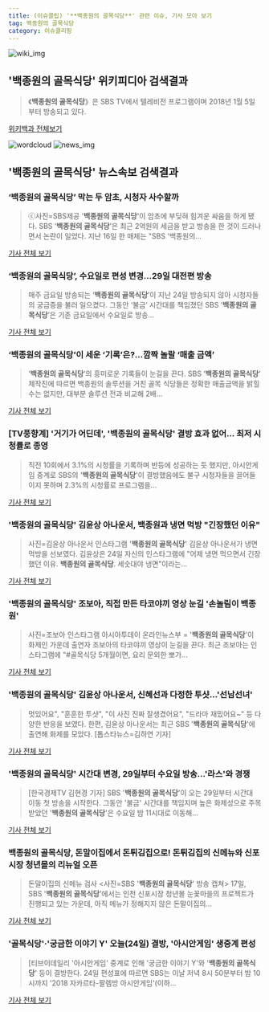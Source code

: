 ```yaml
---
title: (이슈클립) '**백종원의 골목식당**' 관련 이슈, 기사 모아 보기
tag: 백종원의 골목식당
category: 이슈클리핑
---
```

![wiki_img](https://user-images.githubusercontent.com/42597476/44503234-41136a80-a6d0-11e8-9071-6fc6418eafe4.png)
## **'**백종원의 골목식당**'** 위키피디아 검색결과
>《**백종원의 골목식당**》은 SBS TV에서 텔레비전 프로그램이며 2018년 1월 5일부터 방송되고 있다.

<a href="https://ko.wikipedia.org/wiki/백종원의 골목식당" target="_blank">위키백과 전체보기</a>

![wordcloud](https://s3.ap-northeast-2.amazonaws.com/lyrics101-wordcloud/2018-08-25-1535161624.png)
![news_img](https://user-images.githubusercontent.com/42597476/44507050-1206f400-a6e4-11e8-8d98-7ffbfebb353f.png)
## **'**백종원의 골목식당**'** 뉴스속보 검색결과
### ‘**백종원의 골목식당**’ 막는 두 암초, 시청자 사수할까

>ⓒ사진=SBS제공 '**백종원의 골목식당**'이 암초에 부딪혀 힘겨운 싸움을 하게 됐다. SBS ‘**백종원의 골목식당**’은 최근 2억원의 세금을 받고 방송을 한 것이 드러나면서 논란이 일었다. 지난 16일 한 매체는 "SBS '백종원의...

<a href="http://www.dailian.co.kr/news/view/734864/?sc=naver" target="_blank">기사 전체 보기</a>

### ‘**백종원의 골목식당**’, 수요일로 편성 변경...29일 대전편 방송

>매주 금요일 방송되는 ‘**백종원의 골목식당**’이 지난 24일 방송되지 않아 시청자들의 궁금증을 불러 일으켰다. 그동안 ‘불금’ 시간대를 책임졌던 SBS ‘**백종원의 골목식당**’은 기존 금요일에서 수요일로 방송...

<a href="http://star.mk.co.kr/new/view.php?mc=ST&year=2018&no=533858" target="_blank">기사 전체 보기</a>

### ‘**백종원의 골목식당**’이 세운 ‘기록’은?…깜짝 놀랄 ‘매출 금액’

>‘**백종원의 골목식당**’의 흥미로운 기록들이 눈길을 끈다. SBS ‘**백종원의 골목식당**’ 제작진에 따르면 백종원의 솔루션을 거친 골목 식당들은 정확한 매출금액을 밝힐 수는 없지만, 대부분 솔루션 전과 비교해 2배...

<a href="http://daily.hankooki.com/lpage/entv/201808/dh20180825063120139020.htm" target="_blank">기사 전체 보기</a>

### [TV풍향계] '거기가 어딘데', '**백종원의 골목식당**' 결방 효과 없어... 최저 시청률로 종영

>직전 10회에서 3.1%의 시청률을 기록하며 반등에 성공하는 듯 했지만, 아시안게임 중계로 SBS의 '**백종원의 골목식당**'이 결방했음에도 불구 시청자들을 끌어들이지 못하며 2.3%의 시청률로 프로그램을...

<a href="http://www.sportsq.co.kr/news/articleView.html?idxno=299996" target="_blank">기사 전체 보기</a>

### '**백종원의 골목식당**' 김윤상 아나운서, 백종원과 냉면 먹방 "긴장했던 이유"

>사진=김윤상 아나운서 인스타그램 '**백종원의 골목식당**' 김윤상 아나운서가 냉면 먹방을 선보였다. 김윤상은 24일 자신의 인스타그램에 "어제 냉면 먹으면서 긴장했던 이유. **백종원의 골목식당**. 세숫대야 냉면"이라는...

<a href="http://sports.hankooki.com/lpage/entv/201808/sp20180825072612136730.htm" target="_blank">기사 전체 보기</a>

### '**백종원의 골목식당**' 조보아, 직접 만든 타코야끼 영상 눈길 '손놀림이 백종원'

>사진=조보아 인스타그램 아시아투데이 온라인뉴스부 = '**백종원의 골목식당**'이 화제인 가운데 출연자 조보아의 타코야끼 영상이 눈길을 끈다. 최근 조보아는 인스타그램에 "#골목식당 5개월이면, 요리 문외한 뽀가...

<a href="http://www.asiatoday.co.kr/view.php?key=20180825000708284" target="_blank">기사 전체 보기</a>

### '**백종원의 골목식당**' 김윤상 아나운서, 신혜선과 다정한 투샷…'선남선녀'

>멋있어요", "훈훈한 투샷", "이 사진 진짜 잘생겼어요", "드라마 재밌어요~" 등 다양한 반응을 보였다.   한편, 김윤상 아나운서는 최근 SBS '**백종원의 골목식당**'에 출연해 화제를 모았다.   [톱스타뉴스=김하연 기자]

<a href="http://www.topstarnews.net/news/articleView.html?idxno=470605" target="_blank">기사 전체 보기</a>

### '**백종원의 골목식당**' 시간대 변경, 29일부터 수요일 방송…'라스'와 경쟁

>[한국경제TV 김현경 기자] SBS '**백종원의 골목식당**'이 오는 29일부터 시간대 이동 첫 방송을 시작한다. 그동안 '불금' 시간대를 책임지며 높은 화제성으로 주목 받았던 '**백종원의 골목식당**'은 수요일 밤 11시대로 이동해...

<a href="http://news.wowtv.co.kr/NewsCenter/News/Read?articleId=A201808240387&t=NN" target="_blank">기사 전체 보기</a>

### **백종원의 골목식당**, 돈말이집에서 돈튀김집으로! 돈튀김집의 신메뉴와 신포시장 청년몰의 리뉴얼 오픈

>돈말이집의 신메뉴 검사 <사진=SBS '**백종원의 골목식당**' 방송 캡쳐> 17일, SBS '**백종원의 골목식당**'에서는 인천 신포시장 청년몰 눈꽃마을의 프로젝트가 진행되고 있는 가운데, 아직 메뉴가 정해지지 않은 돈말이집의...

<a href="http://www.sommeliertimes.com/news/articleView.html?idxno=10022" target="_blank">기사 전체 보기</a>

### '골목식당'·'궁금한 이야기 Y' 오늘(24일) 결방, '아시안게임' 생중계 편성

>[티브이데일리 '아시안게임' 중계로 인해 '궁금한 이야기 Y'와 '**백종원의 골목식당**' 등이 결방한다. 24일 편성표에 따르면 SBS는 이날 저녁 8시 50분부터 밤 10시까지 '2018 자카르타-팔렘방 아시안게임'(이하...

<a href="http://tvdaily.asiae.co.kr/read.php3?aid=15350701901387797002" target="_blank">기사 전체 보기</a>


